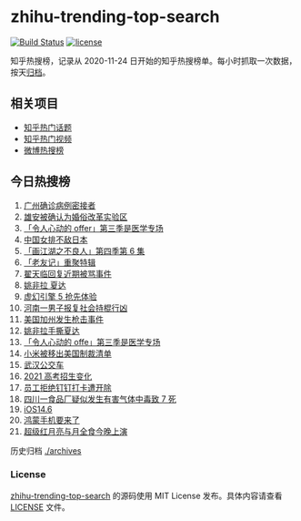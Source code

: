 # zhihu-trending-top-search

[![Build Status](https://github.com/justjavac/zhihu-trending-top-search/workflows/ci/badge.svg?branch=main)](https://github.com/justjavac/zhihu-trending-top-search/actions)
[![license](https://img.shields.io/github/license/justjavac/zhihu-trending-top-search)](https://github.com/justjavac/zhihu-trending-top-search/blob/main/LICENSE)

知乎热搜榜，记录从 2020-11-24 日开始的知乎热搜榜单。每小时抓取一次数据，按天[归档](./archives)。

## 相关项目

- [知乎热门话题](https://github.com/justjavac/zhihu-trending-hot-questions)
- [知乎热门视频](https://github.com/justjavac/zhihu-trending-hot-video)
- [微博热搜榜](https://github.com/justjavac/weibo-trending-hot-search)

## 今日热搜榜

<!-- BEGIN -->
<!-- 最后更新时间 Thu May 27 2021 19:26:55 GMT+0800 (China Standard Time) -->

1. [广州确诊病例密接者](https://www.zhihu.com/search?q=广州疫情)
2. [雄安被确认为婚俗改革实验区](https://www.zhihu.com/search?q=雄安)
3. [「令人心动的 offer」第三季是医学专场](https://www.zhihu.com/search?q=令人心动的offer第三季)
4. [中国女排不敌日本](https://www.zhihu.com/search?q=中国女排)
5. [「画江湖之不良人」第四季第 6 集](https://www.zhihu.com/search?q=画江湖之不良人第四季)
6. [「老友记」重聚特辑](https://www.zhihu.com/search?q=老友记重聚)
7. [翟天临回复近期被骂事件](https://www.zhihu.com/search?q=翟天临回复)
8. [姚非拉 夏达](https://www.zhihu.com/search?q=姚非拉)
9. [虚幻引擎 5 抢先体验](https://www.zhihu.com/search?q=虚幻引擎5)
10. [河南一男子报复社会持棍行凶](https://www.zhihu.com/search?q=河南男子)
11. [美国加州发生枪击事件](https://www.zhihu.com/search?q=美国枪击)
12. [姚非拉手撕夏达](https://www.zhihu.com/search?q=夏达)
13. [「令人心动的 offe」第三季是医学专场](https://www.zhihu.com/search?q=令人心动的offer第三季)
14. [小米被移出美国制裁清单](https://www.zhihu.com/search?q=小米美国和解)
15. [武汉公交车](https://www.zhihu.com/search?q=武汉公交车)
16. [2021 高考招生变化](https://www.zhihu.com/search?q=高考招生)
17. [员工拒绝钉钉打卡遭开除](https://www.zhihu.com/search?q=员工拒绝打卡)
18. [四川一食品厂疑似发生有害气体中毒致 7 死](https://www.zhihu.com/search?q=四川食品厂)
19. [iOS14.6](https://www.zhihu.com/search?q=ios14.6)
20. [鸿蒙手机要来了](https://www.zhihu.com/search?q=华为鸿蒙)
21. [超级红月亮与月全食今晚上演](https://www.zhihu.com/search?q=超级红月亮)

<!-- END -->

历史归档 [./archives](./archives)

### License

[zhihu-trending-top-search](https://github.com/justjavac/zhihu-trending-top-search)
的源码使用 MIT License 发布。具体内容请查看 [LICENSE](./LICENSE) 文件。
